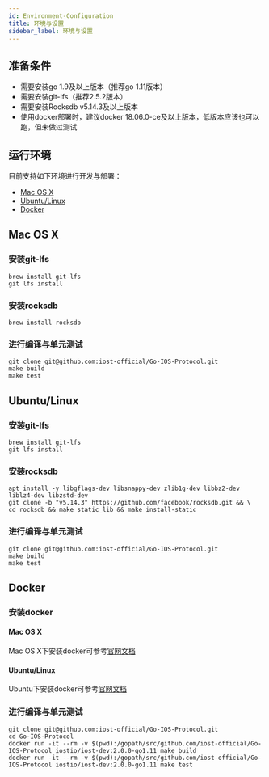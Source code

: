 ```yaml
---
id: Environment-Configuration
title: 环境与设置
sidebar_label: 环境与设置
---
```


## 准备条件

* 需要安装go 1.9及以上版本（推荐go 1.11版本）
* 需要安装git-lfs（推荐2.5.2版本）
* 需要安装Rocksdb v5.14.3及以上版本
* 使用docker部署时，建议docker 18.06.0-ce及以上版本，低版本应该也可以跑，但未做过测试

## 运行环境

目前支持如下环境进行开发与部署：

* [Mac OS X](#mac-os-x)
* [Ubuntu/Linux](#ubuntu-linux)
* [Docker](#docker)

## Mac OS X

### 安装git-lfs

```
brew install git-lfs
git lfs install
```

### 安装rocksdb

```
brew install rocksdb
```

### 进行编译与单元测试

```
git clone git@github.com:iost-official/Go-IOS-Protocol.git
make build
make test
```

## Ubuntu/Linux

### 安装git-lfs

```
brew install git-lfs
git lfs install
```

### 安装rocksdb

```
apt install -y libgflags-dev libsnappy-dev zlib1g-dev libbz2-dev liblz4-dev libzstd-dev
git clone -b "v5.14.3" https://github.com/facebook/rocksdb.git && \
cd rocksdb && make static_lib && make install-static
```

### 进行编译与单元测试

```
git clone git@github.com:iost-official/Go-IOS-Protocol.git
make build
make test
```

## Docker

### 安装docker

#### Mac OS X

Mac OS X下安装docker可参考[官网文档](https://docs.docker.com/docker-for-mac/install/)

#### Ubuntu/Linux

Ubuntu下安装docker可参考[官网文档](https://docs.docker.com/install/linux/docker-ce/ubuntu/#install-using-the-repository)

### 进行编译与单元测试

```
git clone git@github.com:iost-official/Go-IOS-Protocol.git
cd Go-IOS-Protocol
docker run -it --rm -v $(pwd):/gopath/src/github.com/iost-official/Go-IOS-Protocol iostio/iost-dev:2.0.0-go1.11 make build
docker run -it --rm -v $(pwd):/gopath/src/github.com/iost-official/Go-IOS-Protocol iostio/iost-dev:2.0.0-go1.11 make test
```
